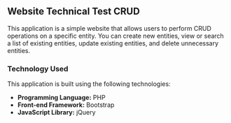 ## Website Technical Test CRUD

This application is a simple website that allows users to perform CRUD operations on a specific entity. You can create new entities, view or search a list of existing entities, update existing entities, and delete unnecessary entities.

### Technology Used

This application is built using the following technologies:

- **Programming Language:** PHP
- **Front-end Framework:** Bootstrap
- **JavaScript Library:** jQuery
